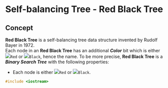 # Self-balancing Tree - Red Black Tree
## Concept
**Red Black Tree** is a self-balancing tree data structure invented by Rudolf Bayer in 1972.  
Each node in an **Red Black Tree** has an additional **_Color_** bit which is either ![][red]`Red` or ![][black]`Black`, hence the name. To be more precise, **Red Black Tree** is a **_Binary Search Tree_** with the following properties:
* Each node is either ![][red]`Red` or ![][black]`Black`. 

```cpp
#include <iostream>

```

[red]: https://via.placeholder.com/15/f03c15/f03c15.png
[black]: https://via.placeholder.com/15/808080/808080.png